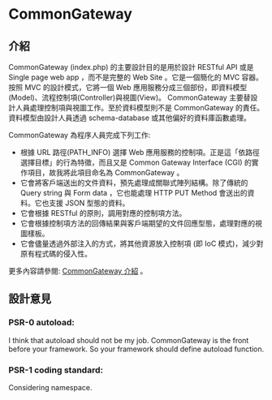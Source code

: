 # CommonGateway

## 介紹

CommonGateway (index.php) 的主要設計目的是用於設計 RESTful API 或是 Single page web app ，而不是完整的 Web Site 。它是一個簡化的 MVC 容器。按照 MVC 的設計模式，它將一個 Web 應用服務分成三個部份，即資料模型(Model)、流程控制項(Controller)與視圖(View)。 CommonGateway 主要替設計人員處理控制項與視圖工作。至於資料模型則不是 CommonGateway 的責任。資料模型由設計人員透過 schema-database 或其他偏好的資料庫函數處理。

CommonGateway 為程序人員完成下列工作:

* 根據 URL 路徑(PATH_INFO) 選擇 Web 應用服務的控制項。正是這「依路徑選擇目標」的行為特徵，而且又是 Common Gateway Interface (CGI) 的實作項目，故我將此項目命名為 CommonGateway 。
* 它會將客戶端送出的文件資料，預先處理成關聯式陣列結構。除了傳統的 Query string 與 Form data ，它也能處理 HTTP PUT Method 會送出的資料。它也支援 JSON 型態的資料。
* 它會根據 RESTful 的原則，調用對應的控制項方法。
* 它會根據控制項方法的回傳結果與客戶端期望的文件回應型態，處理對應的視圖樣板。
* 它會儘量透過外部注入的方式，將其他資源放入控制項 (即 IoC 模式)，減少對原有程式碼的侵入性。

更多內容請參閱: [CommonGateway 介紹](http://blog.roodo.com/rocksaying/archives/21318202.html) 。

## 設計意見

### PSR-0 autoload:

I think that autoload should not be my job. CommonGateway is the front before your framework. So your framework should define autoload function.

### PSR-1 coding standard:

Considering namespace.
